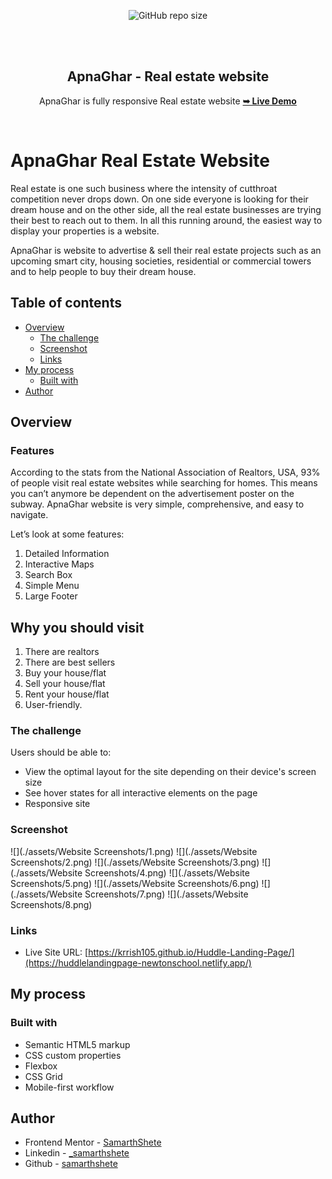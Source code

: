 
<div align="center">
  
  ![GitHub repo size](https://img.shields.io/github/repo-size/codewithsadee/homeverse)
 
  <br />
  <br />
  
  
  <h2 align="center">ApnaGhar - Real estate website</h2>

  ApnaGhar is fully responsive Real estate website
  <a href="https://codewithsadee.github.io/homeverse/"><strong>➥ Live Demo</strong></a>

</div>

<br />

# ApnaGhar Real Estate Website

Real estate is one such business where the intensity of cutthroat competition never drops down. On one side everyone is looking for their dream house and on the other side, all the real estate businesses are trying their best to reach out to them. 
In all this running around, the easiest way to display your properties is a website.

ApnaGhar is website to advertise & sell their real estate projects such as an upcoming smart city, housing societies, residential or commercial towers and to help people to buy their dream house.
 

## Table of contents

- [Overview](#overview)
  - [The challenge](#the-challenge)
  - [Screenshot](#screenshot)
  - [Links](#links)
- [My process](#my-process)
  - [Built with](#built-with)
- [Author](#author)

## Overview


### Features
According to the stats from the National Association of Realtors, USA, 93% of people visit real estate websites while searching for homes. 
This means you can’t anymore be dependent on the advertisement poster on the subway.
ApnaGhar website is very simple, comprehensive, and easy to navigate.

Let’s look at some features:
1. Detailed Information
2. Interactive Maps
3. Search Box
4. Simple Menu
5. Large Footer

## Why you should visit
1. There are realtors
2. There are best sellers
3. Buy your house/flat
4. Sell your house/flat
5. Rent your house/flat	
6. User-friendly.


### The challenge

Users should be able to:

- View the optimal layout for the site depending on their device's screen size
- See hover states for all interactive elements on the page
- Responsive site
  
### Screenshot

![](./assets/Website Screenshots/1.png)
![](./assets/Website Screenshots/2.png)
![](./assets/Website Screenshots/3.png)
![](./assets/Website Screenshots/4.png)
![](./assets/Website Screenshots/5.png)
![](./assets/Website Screenshots/6.png)
![](./assets/Website Screenshots/7.png)
![](./assets/Website Screenshots/8.png)

### Links
 
- Live Site URL: [https://krrish105.github.io/Huddle-Landing-Page/](https://huddlelandingpage-newtonschool.netlify.app/)

## My process

### Built with

- Semantic HTML5 markup
- CSS custom properties
- Flexbox
- CSS Grid
- Mobile-first workflow

## Author

- Frontend Mentor - [SamarthShete](https://www.frontendmentor.io/profile/samarthshete)
- Linkedin - [_samarthshete](https://www.linkedin.com/in/samarthshete14/)
- Github - [samarthshete](https://github.com/samarthshete)
